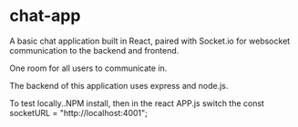 # chat-app

A basic chat application built in React, paired with Socket.io for websocket communication to the backend and frontend.

One room for all users to communicate in.

The backend of this application uses express and node.js.

To test locally..NPM install, then in the react APP.js switch the const socketURL = "http://localhost:4001";
 

